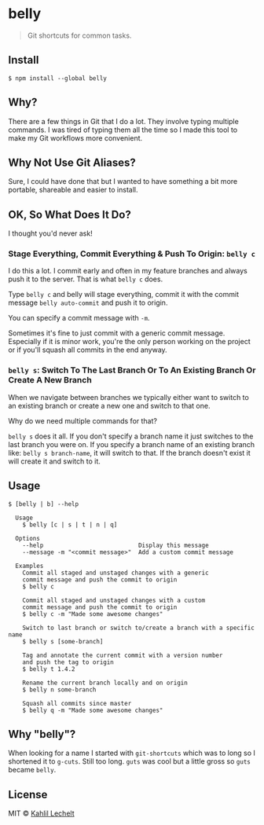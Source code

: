 # belly

> Git shortcuts for common tasks.


## Install

```
$ npm install --global belly
```

## Why?

There are a few things in Git that I do a lot. They involve
typing multiple commands. I was tired of typing them all the time so I made
this tool to make my Git workflows more convenient.

## Why Not Use Git Aliases?

Sure, I could have done that but I wanted to have something a bit more portable, shareable and
easier to install.

## OK, So What Does It Do?

I thought you'd never ask!

### Stage Everything, Commit Everything & Push To Origin: `belly c`

I do this a lot. I commit early and often in my feature branches and
always push it to the server. That is what `belly c` does.

Type `belly c` and belly will stage everything, commit it with the
commit message `belly auto-commit` and push it to origin.

You can specify a commit message with `-m`.

Sometimes it's fine to just commit with a generic commit message.
Especially if it is minor work, you're the only person working on
the project or if you'll squash all commits in the end anyway.

### `belly s`: Switch To The Last Branch Or To An Existing Branch Or Create A New Branch

When we navigate between branches we typically either want to switch to an existing branch or
create a new one and switch to that one.

Why do we need multiple commands for that?

`belly s` does it all. If you don't specify a branch name it just switches to the last branch
you were on. If you specify a branch name of an existing branch like: `belly s branch-name`, it will switch to that. If the branch doesn't exist it will create it and switch to it.


## Usage

```
$ [belly | b] --help

  Usage
    $ belly [c | s | t | n | q]

  Options
    --help                           Display this message
    --message -m "<commit message>"  Add a custom commit message

  Examples
    Commit all staged and unstaged changes with a generic
    commit message and push the commit to origin
    $ belly c

    Commit all staged and unstaged changes with a custom
    commit message and push the commit to origin
    $ belly c -m "Made some awesome changes"

    Switch to last branch or switch to/create a branch with a specific name
    $ belly s [some-branch]

    Tag and annotate the current commit with a version number
    and push the tag to origin
    $ belly t 1.4.2

    Rename the current branch locally and on origin
    $ belly n some-branch

    Squash all commits since master
    $ belly q -m "Made some awesome changes"
```

## Why "belly"?
When looking for a name I started with `git-shortcuts` which was to long
so I shortened it to `g-cuts`. Still too long. `guts` was cool but a little
gross so `guts` became `belly`.

## License

MIT © [Kahlil Lechelt](https://github.com/kahlil)
